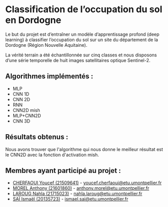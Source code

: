 # Classification de l’occupation du sol en Dordogne

Le but du projet est d’entraîner un modèle d’apprentissage profond (deep learning) à classifier l’occupation du sol sur un site du département de la Dordogne (Région Nouvelle Aquitaine).

La vérité terrain a été échantillonnée sur cinq classes et nous disposons d’une série temporelle de huit images satellitaires optique Sentinel-2.

## Algorithmes implémentés :

- MLP
- CNN 1D
- CNN 2D
- RNN
- CNN2D mish
- MLP+CNN2D
- CNN 3D

## Résultats obtenus :

Nous avons trouver que l'algorithme qui nous donne le meilleur résultat est le CNN2D avec la fonction d'activation mish.

## Membres ayant participé au projet :

- [CHERFAOUI Youcef (21509641)](https://gitlab.com/Evlose) - <youcef.cherfaoui@etu.umontpellier.fr>
- [MOREL Anthony (21601860)](https://gitlab.com/zero.un) - <anthony.morel@etu.umontpellier.fr>
- [LAROUG Nahla (21715023)](https://gitlab.com/nlaroug) - <nahla.laroug@etu.umontpellier.fr>
- [SAÏ Ismaël (20135723)](https://github.com/SAIIsmael) - <ismael.sai@etu.umontpellier.fr>
